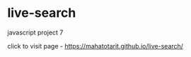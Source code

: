 # live-search
javascript project 7

click to visit page - https://mahatotarit.github.io/live-search/
